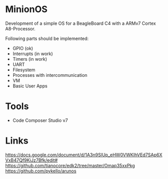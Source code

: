 # MinionOS

Development of a simple OS for a BeagleBoard C4 with a ARMv7 Cortex A8-Processor. 

Following parts should be implemented:
* GPIO (ok)
* Interrupts (in work)
* Timers (in work)
* UART
* Filesystem
* Processes with intercommunication
* VM
* Basic User Apps

# Tools
* Code Composer Studio v7

# Links
https://docs.google.com/document/d/1A3n9SlUp_eHW0VWKIhVEd7SAp6XVxB47Qf9KiJz7Bfk/edit#
https://github.com/tianocore/edk2/tree/master/Omap35xxPkg
https://github.com/pykello/arunos